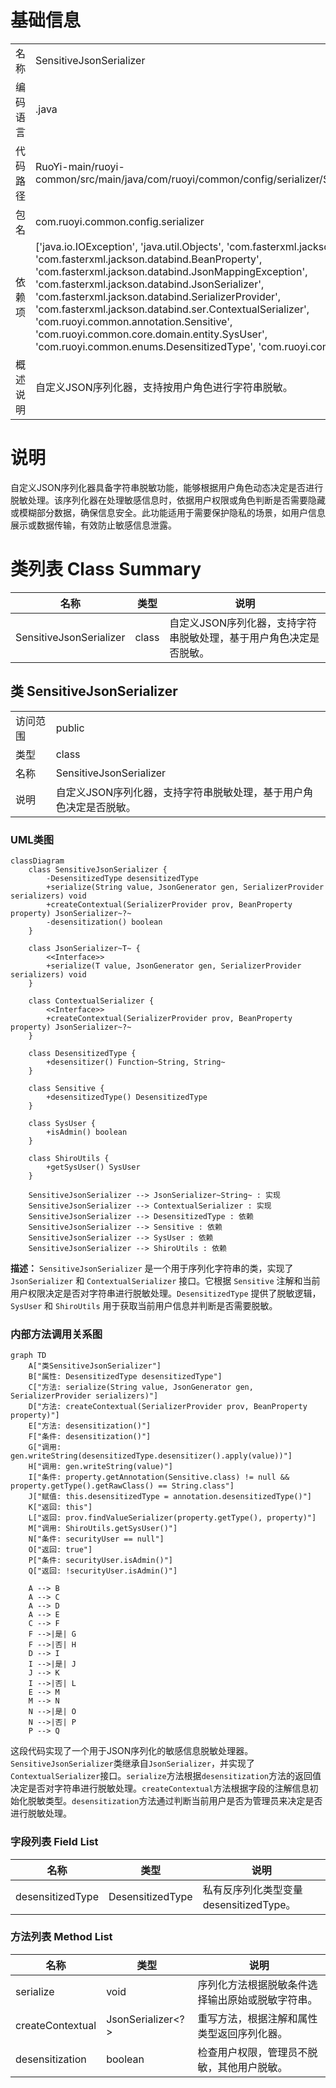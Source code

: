 # 基础信息

|      |      |
|------|------|
| 名称 | SensitiveJsonSerializer |
| 编码语言 | .java |
| 代码路径 | RuoYi-main/ruoyi-common/src/main/java/com/ruoyi/common/config/serializer/SensitiveJsonSerializer.java |
| 包名 | com.ruoyi.common.config.serializer |
| 依赖项 | ['java.io.IOException', 'java.util.Objects', 'com.fasterxml.jackson.core.JsonGenerator', 'com.fasterxml.jackson.databind.BeanProperty', 'com.fasterxml.jackson.databind.JsonMappingException', 'com.fasterxml.jackson.databind.JsonSerializer', 'com.fasterxml.jackson.databind.SerializerProvider', 'com.fasterxml.jackson.databind.ser.ContextualSerializer', 'com.ruoyi.common.annotation.Sensitive', 'com.ruoyi.common.core.domain.entity.SysUser', 'com.ruoyi.common.enums.DesensitizedType', 'com.ruoyi.common.utils.ShiroUtils'] |
| 概述说明 | 自定义JSON序列化器，支持按用户角色进行字符串脱敏。 |

# 说明

自定义JSON序列化器具备字符串脱敏功能，能够根据用户角色动态决定是否进行脱敏处理。该序列化器在处理敏感信息时，依据用户权限或角色判断是否需要隐藏或模糊部分数据，确保信息安全。此功能适用于需要保护隐私的场景，如用户信息展示或数据传输，有效防止敏感信息泄露。

# 类列表 Class Summary

| 名称   | 类型  | 说明 |
|-------|------|-------------|
| SensitiveJsonSerializer | class | 自定义JSON序列化器，支持字符串脱敏处理，基于用户角色决定是否脱敏。 |



## 类 SensitiveJsonSerializer

|      |      |
|------|------|
| 访问范围 | public |
| 类型 | class |
| 名称 | SensitiveJsonSerializer |
| 说明 | 自定义JSON序列化器，支持字符串脱敏处理，基于用户角色决定是否脱敏。 |


### UML类图

```mermaid
classDiagram
    class SensitiveJsonSerializer {
        -DesensitizedType desensitizedType
        +serialize(String value, JsonGenerator gen, SerializerProvider serializers) void
        +createContextual(SerializerProvider prov, BeanProperty property) JsonSerializer~?~
        -desensitization() boolean
    }

    class JsonSerializer~T~ {
        <<Interface>>
        +serialize(T value, JsonGenerator gen, SerializerProvider serializers) void
    }

    class ContextualSerializer {
        <<Interface>>
        +createContextual(SerializerProvider prov, BeanProperty property) JsonSerializer~?~
    }

    class DesensitizedType {
        +desensitizer() Function~String, String~
    }

    class Sensitive {
        +desensitizedType() DesensitizedType
    }

    class SysUser {
        +isAdmin() boolean
    }

    class ShiroUtils {
        +getSysUser() SysUser
    }

    SensitiveJsonSerializer --> JsonSerializer~String~ : 实现
    SensitiveJsonSerializer --> ContextualSerializer : 实现
    SensitiveJsonSerializer --> DesensitizedType : 依赖
    SensitiveJsonSerializer --> Sensitive : 依赖
    SensitiveJsonSerializer --> SysUser : 依赖
    SensitiveJsonSerializer --> ShiroUtils : 依赖
```

**描述：**
`SensitiveJsonSerializer` 是一个用于序列化字符串的类，实现了 `JsonSerializer` 和 `ContextualSerializer` 接口。它根据 `Sensitive` 注解和当前用户权限决定是否对字符串进行脱敏处理。`DesensitizedType` 提供了脱敏逻辑，`SysUser` 和 `ShiroUtils` 用于获取当前用户信息并判断是否需要脱敏。


### 内部方法调用关系图

```mermaid
graph TD
    A["类SensitiveJsonSerializer"]
    B["属性: DesensitizedType desensitizedType"]
    C["方法: serialize(String value, JsonGenerator gen, SerializerProvider serializers)"]
    D["方法: createContextual(SerializerProvider prov, BeanProperty property)"]
    E["方法: desensitization()"]
    F["条件: desensitization()"]
    G["调用: gen.writeString(desensitizedType.desensitizer().apply(value))"]
    H["调用: gen.writeString(value)"]
    I["条件: property.getAnnotation(Sensitive.class) != null && property.getType().getRawClass() == String.class"]
    J["赋值: this.desensitizedType = annotation.desensitizedType()"]
    K["返回: this"]
    L["返回: prov.findValueSerializer(property.getType(), property)"]
    M["调用: ShiroUtils.getSysUser()"]
    N["条件: securityUser == null"]
    O["返回: true"]
    P["条件: securityUser.isAdmin()"]
    Q["返回: !securityUser.isAdmin()"]

    A --> B
    A --> C
    A --> D
    A --> E
    C --> F
    F -->|是| G
    F -->|否| H
    D --> I
    I -->|是| J
    J --> K
    I -->|否| L
    E --> M
    M --> N
    N -->|是| O
    N -->|否| P
    P --> Q
```

这段代码实现了一个用于JSON序列化的敏感信息脱敏处理器。`SensitiveJsonSerializer`类继承自`JsonSerializer`，并实现了`ContextualSerializer`接口。`serialize`方法根据`desensitization`方法的返回值决定是否对字符串进行脱敏处理。`createContextual`方法根据字段的注解信息初始化脱敏类型。`desensitization`方法通过判断当前用户是否为管理员来决定是否进行脱敏处理。

### 字段列表 Field List

| 名称  | 类型  | 说明 |
|-------|-------|------|
| desensitizedType | DesensitizedType | 私有反序列化类型变量desensitizedType。 |

### 方法列表 Method List

| 名称  | 类型  | 说明 |
|-------|-------|------|
| serialize | void | 序列化方法根据脱敏条件选择输出原始或脱敏字符串。 |
| createContextual | JsonSerializer<?> | 重写方法，根据注解和属性类型返回序列化器。 |
| desensitization | boolean | 检查用户权限，管理员不脱敏，其他用户脱敏。 |




